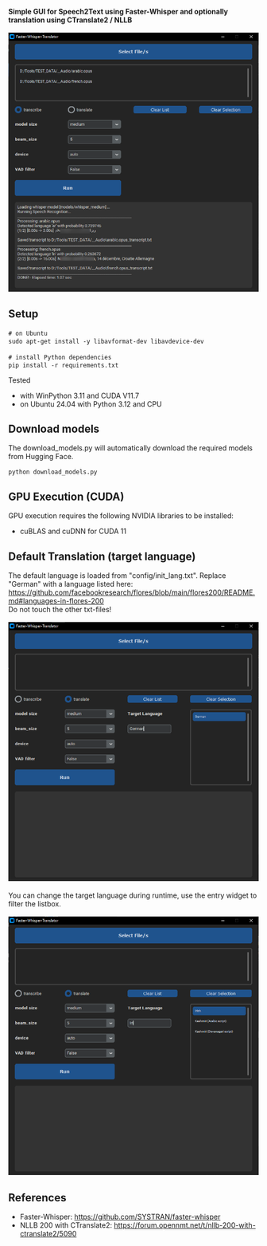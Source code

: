 **Simple GUI for Speech2Text using Faster-Whisper and optionally translation using CTranslate2 / NLLB**<br>
<br>![](/Demo.png?raw=true)

## Setup
```
# on Ubuntu
sudo apt-get install -y libavformat-dev libavdevice-dev

# install Python dependencies
pip install -r requirements.txt
```
Tested
- with WinPython 3.11 and CUDA V11.7
- on Ubuntu 24.04 with Python 3.12 and CPU


## Download models
The download_models.py will automatically download the required models from Hugging Face.
```
python download_models.py
```

## GPU Execution (CUDA)
GPU execution requires the following NVIDIA libraries to be installed: <br>
- cuBLAS and cuDNN for CUDA 11 <br>

## Default Translation (target language)
The default language is loaded from "config/init_lang.txt". Replace "German" with a language listed here: <br>
https://github.com/facebookresearch/flores/blob/main/flores200/README.md#languages-in-flores-200 <br>
Do not touch the other txt-files! <br>
<br>![](/Translation1.png?raw=true)
<br>
<br> You can change the target language during runtime, use the entry widget to filter the listbox. <br>
<br>![](/Translation2.png?raw=true)

## References<br>
- Faster-Whisper: https://github.com/SYSTRAN/faster-whisper
- NLLB 200 with CTranslate2: https://forum.opennmt.net/t/nllb-200-with-ctranslate2/5090
